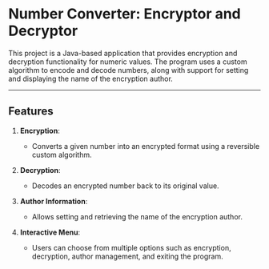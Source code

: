 # Number Converter: Encryptor and Decryptor

This project is a Java-based application that provides encryption and decryption functionality for numeric values. The program uses a custom algorithm to encode and decode numbers, along with support for setting and displaying the name of the encryption author.

---

## Features
1. **Encryption**:
   - Converts a given number into an encrypted format using a reversible custom algorithm.

2. **Decryption**:
   - Decodes an encrypted number back to its original value.

3. **Author Information**:
   - Allows setting and retrieving the name of the encryption author.

4. **Interactive Menu**:
   - Users can choose from multiple options such as encryption, decryption, author management, and exiting the program.
